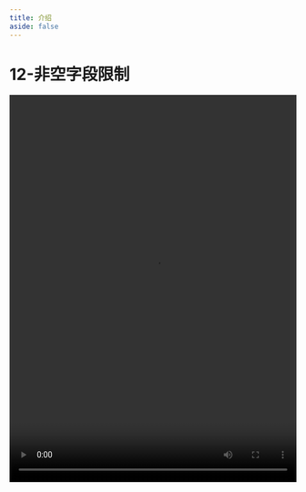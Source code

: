 ```yaml
---
title: 介绍
aside: false
---
```


# 12-非空字段限制

<video autoplay src="http://qn.chinavanes.com/mysql/12-mysql%E9%9D%9E%E7%A9%BA%E5%AD%97%E6%AE%B5%E9%99%90%E5%88%B6.mp4" controls controlsList="nodownload" width="100%" height="680"/>

非空（Not Null）约束是确保表中某列不能包含空值（NULL）的规则。在定义表结构时，通过在字段类型后添加 NOT NULL 关键字来设定。这保证了数据的完整性，对于某些关键信息如用户 ID、姓名等，设置为非空字段是非常必要的，确保了这些数据总是被提供。
